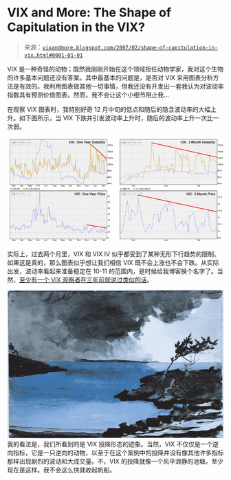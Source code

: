 <!--yml

分类：未分类

日期：2024-05-18 15:58:17

-->

# VIX and More: The Shape of Capitulation in the VIX?

> 来源：[`vixandmore.blogspot.com/2007/02/shape-of-capitulation-in-vix.html#0001-01-01`](http://vixandmore.blogspot.com/2007/02/shape-of-capitulation-in-vix.html#0001-01-01)

VIX 是一种奇怪的动物；既然我刚刚开始在这个领域担任动物学家，我对这个生物的许多基本问题还没有答案。其中最基本的问题是，是否对 VIX 采用图表分析方法是有效的。我利用图表做其他一切事情，但我还没有开发出一套我认为对波动率指数具有预测价值图表。然而，我不会让这个小细节阻止我…

在观察 VIX 图表时，我特别好奇 12 月中旬的低点和随后的隐含波动率的大幅上升。如下图所示，当 VIX 下跌并引发波动率上升时，随后的波动率上升一次比一次弱。

![图](img/e9c46ca3fe8134b4b22631c75f681814.png)

实际上，过去两个月里，VIX 和 VIX IV 似乎都受到了某种无形下行趋势的限制。如果这是真的，那么图表似乎想让我们相信 VIX 既不会上涨也不会下跌。从实际出发，波动率看起来准备稳定在 10-11 的范围内，是时候给我博客换个名字了。当然，[至少有一个 VIX 观察者在三年前就说过类似的话](http://www.zealllc.com/2004/nofear.htm)。

![图](img/00c4c5351821f2915c312b7f94e656aa.png)我的看法是，我们所看到的是 VIX 投降形态的迹象。当然，VIX 不仅仅是一个逆向指标，它是一只逆向的动物，以至于在这个案例中的投降并没有像其他许多指标那样出现剧烈的波动和大成交量。不，VIX 的投降就像一个风平浪静的池塘。至少现在是这样。我不会这么快就收起帆船。
